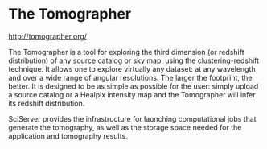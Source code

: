 <h1>The Tomographer</h1>

http://tomographer.org/

The Tomographer is a tool for exploring the third dimension (or redshift distribution) of any source catalog or sky map, using the clustering-redshift technique.
It allows one to explore virtually any dataset: at any wavelength and over a wide range of angular resolutions. The larger the footprint, the better. It is designed to be as simple as possible for the user: simply upload a source catalog or a Healpix intensity map and the Tomographer will infer its redshift distribution.

SciServer provides the infrastructure for launching computational jobs that generate the tomography, as well as the storage space needed for the application and tomography results.
